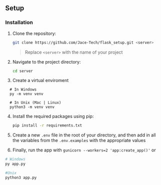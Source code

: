 
## Setup
### Installation

1. Clone the repository:

   ```bash
   git clone https://github.com/Jace-Tech/flask_setup.git <server>
   ```
   > Replace `<server>` with the name of your project

2. Navigate to the project directory:

   ```bash
   cd server
   ```

3. Create a virtual enviroment

  ```shell
    # In Windows 
    py -m venv venv

    # In Unix (Mac | Linux)
    python3 -m venv venv
  ```

4. Install the required packages using pip:

   ```bash
   pip install -r requirements.txt
   ```

5. Create a new `.env` file in the root of your directory, and then add in all the variables from the `.env.examples` with the appropriate values

6. Finally, run the app with `gunicorn --workers=2 'app:create_app()'` or 

  ```bash
  # Windows
  py app.py

  #Unix
  python3 app.py
  ```
